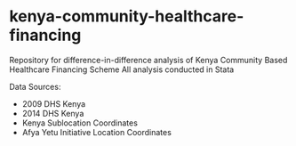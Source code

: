 # kenya-community-healthcare-financing

Repository for difference-in-difference analysis of Kenya Community Based Healthcare Financing Scheme
All analysis conducted in Stata

Data Sources:
- 2009 DHS Kenya
- 2014 DHS Kenya
- Kenya Sublocation Coordinates
- Afya Yetu Initiative Location Coordinates
